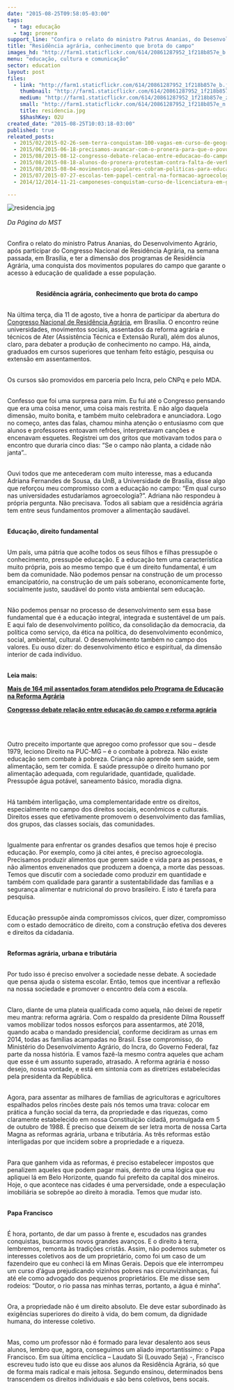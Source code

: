 ```yaml
---
date: "2015-08-25T09:58:05-03:00"
tags:
  - tag: educação
  - tag: pronera
support_line: "Confira o relato do ministro Patrus Ananias, do Desenvolvimento Agrário, após ter dimensão do Pronera, uma conquista dos movimentos populares do campo."
title: "Residência agrária, conhecimento que brota do campo"
images_hd: "http://farm1.staticflickr.com/614/20861287952_1f218b857e_b.jpg"
menu: "educação, cultura e comunicação"
sector: education
layout: post
files:
  - link: "http://farm1.staticflickr.com/614/20861287952_1f218b857e_b.jpg"
    thumbnail: "http://farm1.staticflickr.com/614/20861287952_1f218b857e_t.jpg"
    medium: "http://farm1.staticflickr.com/614/20861287952_1f218b857e_z.jpg"
    small: "http://farm1.staticflickr.com/614/20861287952_1f218b857e_n.jpg"
    title: residencia.jpg
    $$hashKey: 02U
created_date: "2015-08-25T10:03:18-03:00"
published: true
releated_posts:
  - 2015/02/2015-02-26-sem-terra-conquistam-100-vagas-em-curso-de-geografia-na-ufpa.md
  - 2015/06/2015-06-18-precisamos-avancar-com-o-pronera-para-que-o-povo-tenha-uma-educacao-libertadora.md
  - 2015/08/2015-08-12-congresso-debate-relacao-entre-educacao-do-campo-e-reforma-agraria.md
  - 2015/08/2015-08-18-alunos-do-pronera-protestam-contra-falta-de-verba-no-pa.md
  - 2015/08/2015-08-04-movimentos-populares-cobram-politicas-para-educacao-no-campo-na-alesp.md
  - 2015/07/2015-07-27-escolas-tem-papel-central-na-formacao-agroecologica-aponta-juventude.md
  - 2014/12/2014-11-21-camponeses-conquistam-curso-de-licenciatura-em-geografia-na-uft.md

---
```

<p><img alt="residencia.jpg" src="http://farm1.staticflickr.com/614/20861287952_1f218b857e_b.jpg" /><br />
<br />
<em>Da P&aacute;gina do MST</em></p>

<p><br />
Confira o relato do ministro Patrus Ananias, do Desenvolvimento Agr&aacute;rio, ap&oacute;s participar do Congresso Nacional de Resid&ecirc;ncia Agr&aacute;ria, na semana passada, em Bras&iacute;lia, e ter a dimens&atilde;o dos programas de Resid&ecirc;ncia Agr&aacute;ria, uma conquista dos movimentos populares do campo que garante o acesso &agrave; educa&ccedil;&atilde;o de qualidade a esse popula&ccedil;&atilde;o.</p>

<p style="text-align: center;"><br />
<strong>Resid&ecirc;ncia agr&aacute;ria, conhecimento que brota do campo</strong></p>

<p><br />
Na &uacute;ltima ter&ccedil;a, dia 11 de agosto, tive a honra de participar da abertura do <a href="http://www.mst.org.br/2015/08/12/congresso-debate-relacao-entre-educacao-do-campo-e-reforma-agraria.html">Congresso Nacional de Resid&ecirc;ncia Agr&aacute;ria</a>, em Bras&iacute;lia. O encontro re&uacute;ne universidades, movimentos sociais, assentados da reforma agr&aacute;ria e t&eacute;cnicos de Ater (Assist&ecirc;ncia T&eacute;cnica e Extens&atilde;o Rural), al&eacute;m dos alunos, claro, para debater a produ&ccedil;&atilde;o de conhecimento no campo. H&aacute;, ainda, graduados em cursos superiores que tenham feito est&aacute;gio, pesquisa ou extens&atilde;o em assentamentos.</p>

<p><br />
Os cursos s&atilde;o promovidos em parceria pelo Incra, pelo CNPq e pelo MDA.</p>

<p><br />
Confesso que foi uma surpresa para mim. Eu fui at&eacute; o Congresso pensando que era uma coisa menor, uma coisa mais restrita. E n&atilde;o algo daquela dimens&atilde;o, muito bonita, e tamb&eacute;m muito celebradora e anunciadora. Logo no come&ccedil;o, antes das falas, chamou minha aten&ccedil;&atilde;o o entusiasmo com que alunos e professores entoavam refr&otilde;es, interpretavam can&ccedil;&otilde;es e encenavam esquetes. Registrei um dos gritos que motivavam todos para o encontro que duraria cinco dias: &ldquo;Se o campo n&atilde;o planta, a cidade n&atilde;o janta&rdquo;..</p>

<p><br />
Ouvi todos que me antecederam com muito interesse, mas a educanda Adriana Fernandes de Sousa, da UnB, a Universidade de Bras&iacute;lia, disse algo que refor&ccedil;ou meu compromisso com a educa&ccedil;&atilde;o no campo: &ldquo;Em qual curso nas universidades estudar&iacute;amos agroecologia?&rdquo;. Adriana n&atilde;o respondeu &agrave; pr&oacute;pria pergunta. N&atilde;o precisava. Todos ali sabiam que a resid&ecirc;ncia agr&aacute;ria tem entre seus fundamentos promover a alimenta&ccedil;&atilde;o saud&aacute;vel.</p>

<p><br />
<strong>Educa&ccedil;&atilde;o, direito fundamental</strong></p>

<p><br />
Um pa&iacute;s, uma p&aacute;tria que acolhe todos os seus filhos e filhas pressup&otilde;e o conhecimento, pressup&otilde;e educa&ccedil;&atilde;o. E a educa&ccedil;&atilde;o tem uma caracter&iacute;stica muito pr&oacute;pria, pois ao mesmo tempo que &eacute; um direito fundamental, &eacute; um bem da comunidade. N&atilde;o podemos pensar na constru&ccedil;&atilde;o de um processo emancipat&oacute;rio, na constru&ccedil;&atilde;o de um pa&iacute;s soberano, economicamente forte, socialmente justo, saud&aacute;vel do ponto vista ambiental sem educa&ccedil;&atilde;o.</p>

<p><br />
N&atilde;o podemos pensar no processo de desenvolvimento sem essa base fundamental que &eacute; a educa&ccedil;&atilde;o integral, integrada e sustent&aacute;vel de um pa&iacute;s. E aqui falo de desenvolvimento pol&iacute;tico, da consolida&ccedil;&atilde;o da democracia, da pol&iacute;tica como servi&ccedil;o, da &eacute;tica na pol&iacute;tica, do desenvolvimento econ&ocirc;mico, social, ambiental, cultural. O desenvolvimento tamb&eacute;m no campo dos valores. Eu ouso dizer: do desenvolvimento &eacute;tico e espiritual, da dimens&atilde;o interior de cada indiv&iacute;duo.</p>

<p><br />
<strong>Leia mais:</strong></p>

<p><strong><a href="http://www.mst.org.br/2015/06/18/precisamos-avancar-com-o-pronera-para-que-o-povo-tenha-uma-educacao-libertadora.html">Mais de 164 mil assentados foram atendidos pelo Programa de Educa&ccedil;&atilde;o na Reforma Agr&aacute;ria</a></strong></p>

<p><a href="http://www.mst.org.br/2015/08/12/congresso-debate-relacao-entre-educacao-do-campo-e-reforma-agraria.html"><strong>Congresso debate rela&ccedil;&atilde;o entre educa&ccedil;&atilde;o do campo e reforma agr&aacute;ria</strong></a></p>

<p>&nbsp;</p>

<p><br />
Outro preceito importante que apregoo como professor que sou &ndash; desde 1979, leciono Direito na PUC-MG &ndash; &eacute; o combate &agrave; pobreza. N&atilde;o existe educa&ccedil;&atilde;o sem combate &agrave; pobreza. Crian&ccedil;a n&atilde;o aprende sem sa&uacute;de, sem alimenta&ccedil;&atilde;o, sem ter comida. E sa&uacute;de pressup&otilde;e o direito humano por alimenta&ccedil;&atilde;o adequada, com regularidade, quantidade, qualidade. Pressup&otilde;e &aacute;gua pot&aacute;vel, saneamento b&aacute;sico, moradia digna.</p>

<p><br />
H&aacute; tamb&eacute;m interliga&ccedil;&atilde;o, uma complementaridade entre os direitos, especialmente no campo dos direitos sociais, econ&ocirc;micos e culturais. Direitos esses que efetivamente promovem o desenvolvimento das fam&iacute;lias, dos grupos, das classes sociais, das comunidades.</p>

<p><br />
Igualmente para enfrentar os grandes desafios que temos hoje &eacute; preciso educa&ccedil;&atilde;o. Por exemplo, como j&aacute; citei antes, &eacute; preciso agroecologia. Precisamos produzir alimentos que gerem sa&uacute;de e vida para as pessoas, e n&atilde;o alimentos envenenados que produzem a doen&ccedil;a, a morte das pessoas. Temos que discutir com a sociedade como produzir em quantidade e tamb&eacute;m com qualidade para garantir a sustentabilidade das fam&iacute;lias e a seguran&ccedil;a alimentar e nutricional do provo brasileiro. E isto &eacute; tarefa para pesquisa.</p>

<p><br />
Educa&ccedil;&atilde;o pressup&otilde;e ainda compromissos c&iacute;vicos, quer dizer, compromisso com o estado democr&aacute;tico de direito, com a constru&ccedil;&atilde;o efetiva dos deveres e direitos da cidadania.</p>

<p><br />
<strong>Reformas agr&aacute;ria, urbana e tribut&aacute;ria</strong></p>

<p><br />
Por tudo isso &eacute; preciso envolver a sociedade nesse debate. A sociedade que pensa ajuda o sistema escolar. Ent&atilde;o, temos que incentivar a reflex&atilde;o na nossa sociedade e promover o encontro dela com a escola.</p>

<p><br />
Claro, diante de uma plateia qualificada como aquela, n&atilde;o deixei de repetir meu mantra: reforma agr&aacute;ria. Com o respaldo da presidente Dilma Rousseff vamos mobilizar todos nossos esfor&ccedil;os para assentarmos, at&eacute; 2018, quando acaba o mandado presidencial, conforme decidiram as urnas em 2014, todas as fam&iacute;lias acampadas no Brasil. Esse compromisso, do Minist&eacute;rio do Desenvolvimento Agr&aacute;rio, do Incra, do Governo Federal, faz parte da nossa hist&oacute;ria. E vamos faz&ecirc;-la mesmo contra aqueles que acham que esse &eacute; um assunto superado, atrasado. A reforma agr&aacute;ria &eacute; nosso desejo, nossa vontade, e est&aacute; em sintonia com as diretrizes estabelecidas pela presidenta da Rep&uacute;blica.</p>

<p><br />
Agora, para assentar as milhares de fam&iacute;lias de agricultoras e agricultores espalhados pelos rinc&otilde;es deste pa&iacute;s n&oacute;s temos uma trava: colocar em pr&aacute;tica a fun&ccedil;&atilde;o social da terra, da propriedade e das riquezas, como claramente estabelecido em nossa Constitui&ccedil;&atilde;o cidad&atilde;, promulgada em 5 de outubro de 1988. &Eacute; preciso que deixem de ser letra morta de nossa Carta Magna as reformas agr&aacute;ria, urbana e tribut&aacute;ria. As tr&ecirc;s reformas est&atilde;o interligadas por que incidem sobre a propriedade e a riqueza.</p>

<p><br />
Para que ganhem vida as reformas, &eacute; preciso estabelecer impostos que penalizem aqueles que podem pagar mais, dentro de uma l&oacute;gica que eu apliquei l&aacute; em Belo Horizonte, quando fui prefeito da capital dos mineiros. Hoje, o que acontece nas cidades &eacute; uma perversidade, onde a especula&ccedil;&atilde;o imobili&aacute;ria se sobrep&otilde;e ao direito &agrave; moradia. Temos que mudar isto.</p>

<p><br />
<strong>Papa Francisco</strong></p>

<p><br />
&Eacute; hora, portanto, de dar um passo &agrave; frente e, escudados nas grandes conquistas, buscarmos novos grandes avan&ccedil;os. E o direito &agrave; terra, lembremos, remonta &agrave;s tradi&ccedil;&otilde;es crist&atilde;s. Assim, n&atilde;o podemos submeter os interesses coletivos aos de um propriet&aacute;rio, como foi um caso de um fazendeiro que eu conheci l&aacute; em Minas Gerais. Depois que ele interrompeu um curso d&rsquo;&aacute;gua prejudicando vizinhos pobres nas circunvizinhan&ccedil;as, fui at&eacute; ele como advogado dos pequenos propriet&aacute;rios. Ele me disse sem rodeios: &ldquo;Doutor, o rio passa nas minhas terras, portanto, a &aacute;gua &eacute; minha&rdquo;.</p>

<p><br />
Ora, a propriedade n&atilde;o &eacute; um direito absoluto. Ele deve estar subordinado &agrave;s exig&ecirc;ncias superiores do direito &agrave; vida, do bem comum, da dignidade humana, do interesse coletivo.</p>

<p><br />
Mas, como um professor n&atilde;o &eacute; formado para levar desalento aos seus alunos, lembro que, agora, conseguimos um aliado important&iacute;ssimo: o Papa Francisco. Em sua &uacute;ltima enc&iacute;clica &ndash; Laudato Si (Louvado Seja) -, Francisco escreveu tudo isto que eu disse aos alunos da Resid&ecirc;ncia Agr&aacute;ria, s&oacute; que de forma mais radical e mais jeitosa. Segundo ensinou, determinados bens transcendem os direitos individuais e s&atilde;o bens coletivos, bens socais.</p>
